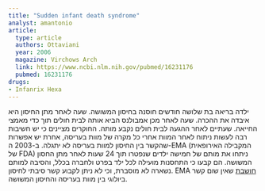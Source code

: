 ```yaml
---
title: "Sudden infant death syndrome"
analyst: amantonio
article:
  type: article
  authors: Ottaviani
  year: 2006
  magazine: Virchows Arch
  link: https://www.ncbi.nlm.nih.gov/pubmed/16231176
  pubmed: 16231176
drugs:
- Infanrix Hexa
---
```


ילדה בריאה בת שלושה חודשים חוסנה בחיסון המשושה. שעה לאחר מתן החיסון היא איבדה את ההכרה. שעה לאחר מכן אמבולנס הביא אותה לבית חולים תוך כדי מאמצי החייאה. שעתיים לאחר ההגעה לבית חולים נקבע מותה. החוקרים מציינים כי יש חשיבות רבה לעשות ניתוח לאחר המוות אחרי כל מקרה של מוות בעריסה, אחרת יש אפשרות שהקשר בין החיסון למוות בעריסה לא יתגלה.
ב-2003 ה-EMA (המקבילה האירופאית של FDA) ניתחו את מותם של חמישה ילדים שנפטרו תוך 24 שעות לאחר מתן החסון המשושה. הם קבעו כי התחסנות מועילה לכל ילד בפרט ולחברה בכלל, והסיבה למותם נשארה לא מוסברת, וכי לא ניתן לקבוע קשר סיבתי לחיסון. EMA [חושבת](http://www.ema.europa.eu/docs/en_GB/document_library/Public_statement/2010/01/WC500059303.pdf) שאין שום קשר ביולוגי בין מוות בעריסה והחיסון המשושה.
